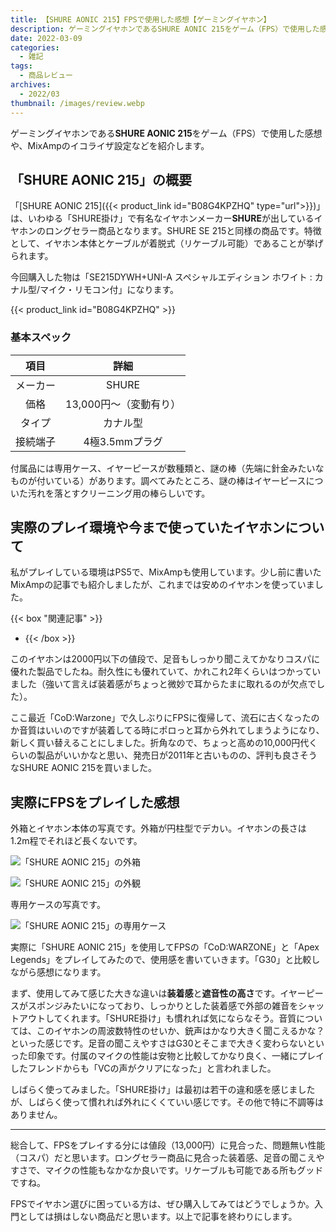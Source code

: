 ```yaml
---
title: 【SHURE AONIC 215】FPSで使用した感想【ゲーミングイヤホン】
description: ゲーミングイヤホンであるSHURE AONIC 215をゲーム（FPS）で使用した感想や、MixAmpのイコライザ設定などを紹介します。
date: 2022-03-09
categories: 
  - 雑記
tags: 
  - 商品レビュー
archives: 
  - 2022/03
thumbnail: /images/review.webp
---
```


ゲーミングイヤホンである**SHURE AONIC 215**をゲーム（FPS）で使用した感想や、MixAmpのイコライザ設定などを紹介します。

<!--more-->

## 「SHURE AONIC 215」の概要

「[SHURE AONIC 215]({{< product_link id="B08G4KPZHQ" type="url">}})」は、いわゆる「SHURE掛け」で有名なイヤホンメーカー**SHURE**が出しているイヤホンのロングセラー商品となります。SHURE SE 215と同様の商品です。特徴として、イヤホン本体とケーブルが着脱式（リケーブル可能）であることが挙げられます。

今回購入した物は「SE215DYWH+UNI-A スペシャルエディション ホワイト : カナル型/マイク・リモコン付」になります。

{{< product_link id="B08G4KPZHQ" >}}

### 基本スペック

|項目|詳細|
| :---: | :---: |
|メーカー|SHURE|
|価格|13,000円～（変動有り）|
|タイプ|カナル型|
|接続端子|4極3.5mmプラグ|

付属品には専用ケース、イヤーピースが数種類と、謎の棒（先端に針金みたいなものが付いている）があります。調べてみたところ、謎の棒はイヤーピースについた汚れを落とすクリーニング用の棒らしいです。

## 実際のプレイ環境や今まで使っていたイヤホンについて

私がプレイしている環境はPS5で、MixAmpも使用しています。少し前に書いたMixAmpの記事でも紹介しましたが、これまでは安めのイヤホンを使っていました。

{{< box "関連記事" >}}
* [](game-mixamp-apex-equalizer)
{{< /box >}}

このイヤホンは2000円以下の値段で、足音もしっかり聞こえてかなりコスパに優れた製品でしたね。耐久性にも優れていて、かれこれ2年くらいはつかっていました（強いて言えば装着感がちょっと微妙で耳からたまに取れるのが欠点でした）。

ここ最近「CoD:Warzone」で久しぶりにFPSに復帰して、流石に古くなったのか音質はいいのですが装着してる時にポロっと耳から外れてしまうようになり、新しく買い替えることにしました。折角なので、ちょっと高めの10,000円代くらいの製品がいいかなと思い、発売日が2011年と古いものの、評判も良さそうなSHURE AONIC 215を買いました。

## 実際にFPSをプレイした感想

外箱とイヤホン本体の写真です。外箱が円柱型でデカい。イヤホンの長さは1.2m程でそれほど長くないです。

![「SHURE AONIC 215」の外箱](/images/product-review-shure-aonic215-01.jpg)

![「SHURE AONIC 215」の外観](/images/product-review-shure-aonic215-02.jpg)

専用ケースの写真です。

![「SHURE AONIC 215」の専用ケース](/images/product-review-shure-aonic215-03.jpg)

実際に「SHURE AONIC 215」を使用してFPSの「CoD:WARZONE」と「Apex Legends」をプレイしてみたので、使用感を書いていきます。「G30」と比較しながら感想になります。

まず、使用してみて感じた大きな違いは**装着感**と**遮音性の高さ**です。イヤーピースがスポンジみたいになっており、しっかりとした装着感で外部の雑音をシャットアウトしてくれます。「SHURE掛け」も慣れれば気にならなそう。音質については、このイヤホンの周波数特性のせいか、銃声はかなり大きく聞こえるかな？といった感じです。足音の聞こえやすさはG30とそこまで大きく変わらないといった印象です。付属のマイクの性能は安物と比較してかなり良く、一緒にプレイしたフレンドからも「VCの声がクリアになった」と言われました。

しばらく使ってみました。「SHURE掛け」は最初は若干の違和感を感じましたが、しばらく使って慣れれば外れにくくていい感じです。その他で特に不調等はありません。

* * *

総合して、FPSをプレイする分には値段（13,000円）に見合った、問題無い性能（コスパ）だと思います。ロングセラー商品に見合った装着感、足音の聞こえやすさで、マイクの性能もなかなか良いです。リケーブルも可能である所もグッドですね。

FPSでイヤホン選びに困っている方は、ぜひ購入してみてはどうでしょうか。入門としては損はしない商品だと思います。以上で記事を終わりにします。